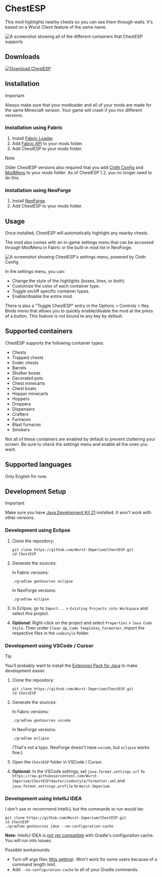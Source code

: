 # ChestESP

This mod highlights nearby chests so you can see them through walls. It's based on a Wurst Client feature of the same name.

![A screenshot showing all of the different containers that ChestESP supports](https://img.wimods.net/github.com/Wurst-Imperium/ChestESP?to=https://images.wurstclient.net/_media/update/chestesp/chestesp_1.4.1_540p.webp)

## Downloads

[![Download ChestESP](https://wurst.wiki/_media/icon/chestesp/download_chestesp_326x80.png)](https://go.wimods.net/from/github.com/Wurst-Imperium/ChestESP?to=https://www.wimods.net/chestesp/download/?utm_source=GitHub&utm_medium=ChestESP&utm_campaign=README.md&utm_content=Download+ChestESP)

## Installation

> [!IMPORTANT]
> Always make sure that your modloader and all of your mods are made for the same Minecraft version. Your game will crash if you mix different versions.

### Installation using Fabric

1. Install [Fabric Loader](https://go.wimods.net/from/github.com/Wurst-Imperium/ChestESP?to=https://fabricmc.net/use/installer/).
2. Add [Fabric API](https://go.wimods.net/from/github.com/Wurst-Imperium/ChestESP?to=https://modrinth.com/mod/fabric-api) to your mods folder.
3. Add ChestESP to your mods folder.

> [!NOTE]
> Older ChestESP versions also required that you add [Cloth Config](https://go.wimods.net/from/github.com/Wurst-Imperium/ChestESP?to=https://modrinth.com/mod/cloth-config) and [ModMenu](https://go.wimods.net/from/github.com/Wurst-Imperium/ChestESP?to=https://modrinth.com/mod/modmenu) to your mods folder. As of ChestESP 1.2, you no longer need to do this.

### Installation using NeoForge

1. Install [NeoForge](https://go.wimods.net/from/github.com/Wurst-Imperium/ChestESP?to=https://neoforged.net/).
2. Add ChestESP to your mods folder.

## Usage

Once installed, ChestESP will automatically highlight any nearby chests.

The mod also comes with an in-game settings menu that can be accessed through ModMenu in Fabric or the built-in mod list in NeoForge.

![A screenshot showing ChestESP's settings menu, powered by Cloth Config](https://github.com/Wurst-Imperium/ChestESP/assets/10100202/3bb121ed-eb5d-49b1-ad62-3bcec3d6d488)

In the settings menu, you can:
- Change the style of the highlights (boxes, lines, or both).
- Customize the color of each container type.
- Toggle on/off specific container types.
- Enable/disable the entire mod.

There is also a "Toggle ChestESP" entry in the Options > Controls > Key Binds menu that allows you to quickly enable/disable the mod at the press of a button. This feature is not bound to any key by default.

## Supported containers

ChestESP supports the following container types:
- Chests
- Trapped chests
- Ender chests
- Barrels
- Shulker boxes
- Decorated pots
- Chest minecarts
- Chest boats
- Hopper minecarts
- Hoppers
- Droppers
- Dispensers
- Crafters
- Furnaces
- Blast furnaces
- Smokers

Not all of these containers are enabled by default to prevent cluttering your screen. Be sure to check the settings menu and enable all the ones you want.

## Supported languages

Only English for now.

## Development Setup

> [!IMPORTANT]
> Make sure you have [Java Development Kit 21](https://go.wimods.net/from/github.com/Wurst-Imperium/ChestESP?to=https://adoptium.net/?variant=openjdk21&jvmVariant=hotspot) installed. It won't work with other versions.

### Development using Eclipse

1. Clone the repository:

   ```pwsh
   git clone https://github.com/Wurst-Imperium/ChestESP.git
   cd ChestESP
   ```

2. Generate the sources:

   In Fabric versions:
   ```pwsh
   ./gradlew genSources eclipse
   ```

   In NeoForge versions:
   ```pwsh
   ./gradlew eclipse
   ```

3. In Eclipse, go to `Import...` > `Existing Projects into Workspace` and select this project.

4. **Optional:** Right-click on the project and select `Properties` > `Java Code Style`. Then under `Clean Up`, `Code Templates`, `Formatter`, import the respective files in the `codestyle` folder.

### Development using VSCode / Cursor

> [!TIP]
> You'll probably want to install the [Extension Pack for Java](https://go.wimods.net/from/github.com/Wurst-Imperium/ChestESP?to=https://marketplace.visualstudio.com/items?itemName=vscjava.vscode-java-pack) to make development easier.

1. Clone the repository:

   ```pwsh
   git clone https://github.com/Wurst-Imperium/ChestESP.git
   cd ChestESP
   ```

2. Generate the sources:

   In Fabric versions:
   ```pwsh
   ./gradlew genSources vscode
   ```

   In NeoForge versions:
   ```pwsh
   ./gradlew eclipse
   ```
   (That's not a typo. NeoForge doesn't have `vscode`, but `eclipse` works fine.)

3. Open the `ChestESP` folder in VSCode / Cursor.

4. **Optional:** In the VSCode settings, set `java.format.settings.url` to `https://raw.githubusercontent.com/Wurst-Imperium/ChestESP/master/codestyle/formatter.xml` and `java.format.settings.profile` to `Wurst-Imperium`.

### Development using IntelliJ IDEA

I don't use or recommend IntelliJ, but the commands to run would be:

```pwsh
git clone https://github.com/Wurst-Imperium/ChestESP.git
cd ChestESP
./gradlew genSources idea --no-configuration-cache
```

**Note:** IntelliJ IDEA is [not yet compatible](https://github.com/FabricMC/fabric-loom/issues/1349) with Gradle's configuration cache. You will run into issues.

Possible workarounds:
- Turn off args files ([this setting](https://i.imgur.com/zHqIOYg.png)). Won't work for some users because of a command length limit.
- Add `--no-configuration-cache` to all of your Gradle commands.
